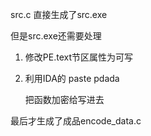 src.c 直接生成了src.exe

但是src.exe还需要处理

1.   修改PE.text节区属性为可写

2.   利用IDA的 paste pdada

     把函数加密给写进去

最后才生成了成品encode_data.c